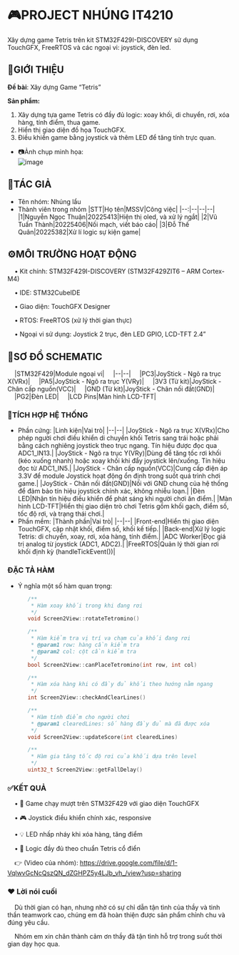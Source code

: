 # 🎮PROJECT NHÚNG IT4210

Xây dựng game Tetris trên kit STM32F429I-DISCOVERY sử dụng TouchGFX, FreeRTOS và các ngoại vi: joystick, đèn led.

## 📌GIỚI THIỆU

__Đề bài__: Xây dựng Game “Tetris”

__Sản phẩm:__
1. Xây dựng tựa game Tetris có đầy đủ logic: xoay khối, di chuyển, rơi, xóa hàng, tính điểm, thua game.
2. Hiển thị giao diện đồ họa TouchGFX.
3. Điều khiển game bằng joystick và thêm LED để tăng tính trực quan.
- 📷Ảnh chụp minh họa:\
  ![image](https://github.com/user-attachments/assets/e09c6cbd-a362-4dee-bf04-800bf2b9ea45)

## 👥TÁC GIẢ

- Tên nhóm: Nhúng lẩu
- Thành viên trong nhóm
  |STT|Họ tên|MSSV|Công việc|
  |--:|--|--|--|
  |1|Nguyễn Ngọc Thuận|20225413|Hiện thị oled, và xử lý ngắt|
  |2|Vũ Tuấn Thành|20225406|Nối mạch, viết báo cáo|
  |3|Đỗ Thế Quân|20225382|Xử lí logic sự kiện game|

## ⚙️MÔI TRƯỜNG HOẠT ĐỘNG

  &nbsp;&nbsp;&nbsp;&nbsp;•	Kit chính: STM32F429I-DISCOVERY (STM32F429ZIT6 – ARM Cortex-M4)

  &nbsp;&nbsp;&nbsp;&nbsp;•	IDE: STM32CubeIDE

  &nbsp;&nbsp;&nbsp;&nbsp;•	Giao diện: TouchGFX Designer

  &nbsp;&nbsp;&nbsp;&nbsp;•	RTOS: FreeRTOS (xử lý thời gian thực)

  &nbsp;&nbsp;&nbsp;&nbsp;•	Ngoại vi sử dụng: Joystick 2 trục, đèn LED GPIO, LCD-TFT 2.4”

## 🧩SƠ ĐỒ SCHEMATIC

  &nbsp;&nbsp;&nbsp;&nbsp;|STM32F429|Module ngoại vi|
  &nbsp;&nbsp;&nbsp;&nbsp;|--|--|
  &nbsp;&nbsp;&nbsp;&nbsp;|PC3|JoyStick - Ngõ ra trục X(VRx)|
  &nbsp;&nbsp;&nbsp;&nbsp;|PA5|JoyStick - Ngõ ra trục Y(VRy)|
  &nbsp;&nbsp;&nbsp;&nbsp;|3V3 (Từ kit)|JoyStick - Chân cấp nguồn(VCC)|
  &nbsp;&nbsp;&nbsp;&nbsp;|GND (Từ kit)|JoyStick - Chân nối đất(GND)|
  &nbsp;&nbsp;&nbsp;&nbsp;|PG2|Đèn LED|
  &nbsp;&nbsp;&nbsp;&nbsp;|LCD Pins|Màn hình LCD-TFT|

### 🧠TÍCH HỢP HỆ THỐNG

- Phần cứng:
  |Linh kiện|Vai trò|
  |--|--|
  |JoyStick - Ngõ ra trục X(VRx)|Cho phép người chơi điều khiển di chuyển khối Tetris sang trái hoặc phải bằng cách nghiêng joystick theo trục ngang. Tín hiệu được đọc qua ADC1_IN13.|
  |JoyStick - Ngõ ra trục Y(VRy)|Dùng để tăng tốc rơi khối (kéo xuống nhanh) hoặc xoay khối khi đẩy joystick lên/xuống. Tín hiệu đọc từ ADC1_IN5.|
  |JoyStick - Chân cấp nguồn(VCC)|Cung cấp điện áp 3.3V để module Joystick hoạt động ổn định trong suốt quá trình chơi game.|
  |JoyStick - Chân nối đất(GND)|Nối với GND chung của hệ thống để đảm bảo tín hiệu joystick chính xác, không nhiễu loạn.|
  |Đèn LED|Nhận tín hiệu điều khiển để phát sáng khi người chơi ăn điểm.|
  |Màn hình LCD-TFT|Hiển thị giao diện trò chơi Tetris gồm khối gạch, điểm số, tốc độ rơi, và trạng thái chơi.|
- Phần mềm:
  |Thành phần|Vai trò|
  |--|--|
  |Front-end|Hiển thị giao diện TouchGFX, cập nhật khối, điểm số, khối kế tiếp.|
  |Back-end|Xử lý logic Tetris: di chuyển, xoay, rơi, xóa hàng, tính điểm.|
  |ADC Worker|Đọc giá trị analog từ joystick (ADC1, ADC2).|
  |FreeRTOS|Quản lý thời gian rơi khối định kỳ (handleTickEvent())|

### ĐẶC TẢ HÀM

- Ý nghĩa một số hàm quan trọng:

  ```C
     /**
      * Hàm xoay khối trong khi đang rơi
      */
     void Screen2View::rotateTetromino()
  ```
  ```C
     /**
      * Hàm kiểm tra vị trí va chạm của khối đang rơi
      * @param1 row: hàng cần kiểm tra
      * @param2 col: cột cần kiểm tra
      */
     bool Screen2View::canPlaceTetromino(int row, int col)
  ```
  ```C
     /**
      * Hàm xóa hàng khi có đầy đủ khối theo hướng nằm ngang
      */
     int Screen2View::checkAndClearLines()
  ```
  ```C
     /**
      * Hàm tính điểm cho người chơi
      * @param1 clearedLines: số hàng đầy đủ mà đã được xóa
      */
     void Screen2View::updateScore(int clearedLines)
  ```
  ```C
     /**
      * Hàm gia tăng tốc độ rơi của khối dựa trên level
      */
     uint32_t Screen2View::getFallDelay()
  ```
  
### ✅KẾT QUẢ
  &nbsp;&nbsp;&nbsp;&nbsp;•	🧩 Game chạy mượt trên STM32F429 với giao diện TouchGFX

  &nbsp;&nbsp;&nbsp;&nbsp;•	🎮 Joystick điều khiển chính xác, responsive

  &nbsp;&nbsp;&nbsp;&nbsp;•	💡 LED nhấp nháy khi xóa hàng, tăng điểm

  &nbsp;&nbsp;&nbsp;&nbsp;•	🧠 Logic đầy đủ theo chuẩn Tetris cổ điển

  &nbsp;&nbsp;&nbsp;&nbsp;👉 (Video của nhóm): https://drive.google.com/file/d/1-VqlwvGcNcQszQN_dZGHPZ5y4LJb_vh_/view?usp=sharing

### ❤️ Lời nói cuối

  &nbsp;&nbsp;&nbsp;&nbsp;Dù thời gian có hạn, nhưng nhờ có sự chỉ dẫn tận tình của thầy và tinh thần teamwork cao, chúng em đã hoàn thiện được sản phẩm chỉnh chu và đúng yêu cầu.

  &nbsp;&nbsp;&nbsp;&nbsp;Nhóm em xin chân thành cảm ơn thầy đã tận tình hỗ trợ trong suốt thời gian dạy học qua.

